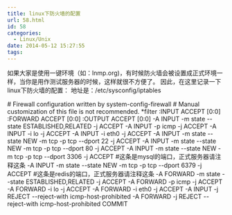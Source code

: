 ```yaml
---
title: linux下防火墙的配置
url: 58.html
id: 58
categories:
  - Linux/Unix
date: 2014-05-12 15:27:55
tags:
---
```


如果大家是使用一键环境（如：lnmp.org)，有时候防火墙会被设置成正式环境一样，当你是用作测试服务器的时候，这样就很不方便了。 因此，在这里记录一下linux下防火墙的配置： 地址是：/etc/sysconfig/iptables

<!--more-->

\# Firewall configuration written by system-config-firewall
\# Manual customization of this file is not recommended.
*filter
:INPUT ACCEPT \[0:0\]
:FORWARD ACCEPT \[0:0\]
:OUTPUT ACCEPT \[0:0\]
-A INPUT -m state --state ESTABLISHED,RELATED -j ACCEPT
-A INPUT -p icmp -j ACCEPT
-A INPUT -i lo -j ACCEPT
-A INPUT -i eth0 -j ACCEPT
-A INPUT -m state --state NEW -m tcp -p tcp --dport 22 -j ACCEPT
-A INPUT -m state --state NEW -m tcp -p tcp --dport 80 -j ACCEPT
-A INPUT -m state --state NEW -m tcp -p tcp --dport 3306 -j ACCEPT #这条是mysql的端口，正式服务器请注释这条
-A INPUT -m state --state NEW -m tcp -p tcp --dport 6379 -j ACCEPT #这条是redis的端口，正式服务器请注释这条
-A FORWARD -m state --state ESTABLISHED,RELATED -j ACCEPT
-A FORWARD -p icmp -j ACCEPT
-A FORWARD -i lo -j ACCEPT
-A FORWARD -i eth0 -j ACCEPT
-A INPUT -j REJECT --reject-with icmp-host-prohibited
-A FORWARD -j REJECT --reject-with icmp-host-prohibited
COMMIT